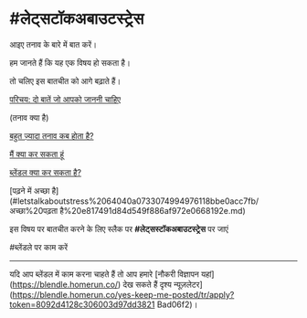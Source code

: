 # #लेट्सटॉकअबाउटस्ट्रेस

आइए तनाव के बारे में बात करें।

हम जानते हैं कि यह एक विषय हो सकता है।

तो चलिए इस बातचीत को आगे बढ़ाते हैं।

[परिचय: दो बातें जो आपको जाननी चाहिए](#letstalkaboutstress%2064040a0733074994976118bbe0acc7fb/Intro%20two%20things%20you%20should%20know%20b5fd0c5393a9498b93396e79fe71e8bf.md)

(तनाव क्या है)

[बहुत ज़्यादा तनाव कब होता है?](#letstalkaboutstress%2064040a0733074994976118bbe0acc7fb/जब%20%20वहां%20भी%20बहुत%20तनाव%20dc135b9a86a843cbafd115aa128c5c90.md)

[मैं क्या कर सकता हूं](#lettalkaboutstress%2064040a0733074994976118bbe0acc7fb/What%20can%20I%20do%2009c1b13703ef42d4a889e2059c5b25fe.md)

[ब्लेंडल क्या कर सकता है?](#letstalkaboutstress%2064040a0733074994976118bbe0acc7fb/What%20can%20Blendle%20do%20618ab89df4a647bf96e7b432af82779f.md)

[पढ़ने में अच्छा है](#letstalkaboutstress%2064040a0733074994976118bbe0acc7fb/अच्छा%20पढ़ता है%20e817491d84d549f886af972e0668192e.md)

इस विषय पर बातचीत करने के लिए स्लैक पर **#लेट्सस्टॉकअबाउटस्ट्रेस** पर जाएं

#ब्लेंडले पर काम करें

---

यदि आप ब्लेंडल में काम करना चाहते हैं तो आप हमारे [नौकरी विज्ञापन यहां] (https://blendle.homerun.co/) देख सकते हैं दृश्य न्यूज़लेटर](https://blendle.homerun.co/yes-keep-me-posted/tr/apply?token=8092d4128c306003d97dd3821 Bad06f2)।
